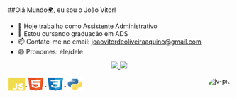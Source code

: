 ##Olá Mundo🌍, eu sou o João Vitor!
- 🔭 Hoje trabalho como Assistente Administrativo
- 🌱 Estou cursando graduação em ADS
- 📫 Contate-me no email: joaovitordeoliveiraaquino@gmail.com
- 😄 Pronomes: ele/dele

<div align="center">
  <a href="https://github.com/joaovitoraq">
  <img height="180em" src="https://github-readme-stats.vercel.app/api?username=joaovitoraq&show_icons=true&theme=dark&include_all_commits=true&count_private=true"/>
  <img height="180em" src="https://github-readme-stats.vercel.app/api/top-langs/?username=joaovitoraq&layout=compact&langs_count=7&theme=dark"/>
</div>

<div style="display: inline_block"><br>
  <img align="center" alt="jv-Js" height="30" width="40" src="https://raw.githubusercontent.com/devicons/devicon/master/icons/javascript/javascript-plain.svg">
  <img align="center" alt="jv-HTML" height="30" width="40" src="https://raw.githubusercontent.com/devicons/devicon/master/icons/html5/html5-original.svg">
  <img align="center" alt="jv-CSS" height="30" width="40" src="https://raw.githubusercontent.com/devicons/devicon/master/icons/css3/css3-original.svg">
  <img align="center" alt="jv-Python" height="30" width="40" src="https://raw.githubusercontent.com/devicons/devicon/master/icons/python/python-original.svg">
  <img align="right" alt="jv-pic" height="150" style="border-radius:50px;" src="https://media.discordapp.net/attachments/639956127056134178/890373478988013628/Publicacoes_Instagram_1_1.png?width=676&height=676">
</div>
